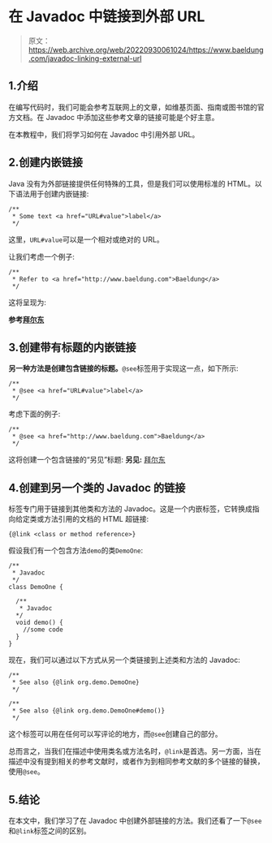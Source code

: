 # 在 Javadoc 中链接到外部 URL

> 原文：<https://web.archive.org/web/20220930061024/https://www.baeldung.com/javadoc-linking-external-url>

## 1.介绍

在编写代码时，我们可能会参考互联网上的文章，如维基页面、指南或图书馆的官方文档。在 Javadoc 中添加这些参考文章的链接可能是个好主意。

在本教程中，我们将学习如何在 Javadoc 中引用外部 URL。

## 2.创建内嵌链接

Java 没有为外部链接提供任何特殊的工具，但是我们可以使用标准的 HTML。以下语法用于创建内嵌链接:

```
/**
 * Some text <a href="URL#value">label</a> 
 */
```

这里，`URL#value`可以是一个相对或绝对的 URL。

让我们考虑一个例子:

```
/** 
 * Refer to <a href="http://www.baeldung.com">Baeldung</a> 
 */
```

这将呈现为:

**参考[拜尔东](https://web.archive.org/web/20220930183519/https://www.baeldung.com/)**

## 3.创建带有标题的内嵌链接

**另一种方法是创建包含链接的标题。**`@see`标签用于实现这一点，如下所示:

```
/**
 * @see <a href="URL#value">label</a>
 */
```

考虑下面的例子:

```
/**
 * @see <a href="http://www.baeldung.com">Baeldung</a> 
 */
```

这将创建一个包含链接的“另见”标题:
**另见:**
[拜尔东](https://web.archive.org/web/20220930183519/https://www.baeldung.com/)

## 4.创建到另一个类的 Javadoc 的链接

标签专门用于链接到其他类和方法的 Javadoc。这是一个内嵌标签，它转换成指向给定类或方法引用的文档的 HTML 超链接:

`{@link <class or method reference>}`

假设我们有一个包含方法`demo`的类`DemoOne`:

```
/** 
 * Javadoc
 */
class DemoOne {

  /**
   * Javadoc
  */
  void demo() {
    //some code
  }
}
```

现在，我们可以通过以下方式从另一个类链接到上述类和方法的 Javadoc:

```
/** 
 * See also {@link org.demo.DemoOne}
 */
```

```
/**
 * See also {@link org.demo.DemoOne#demo()}
 */
```

这个标签可以用在任何可以写评论的地方，而`@see`创建自己的部分。

总而言之，当我们在描述中使用类名或方法名时，`@link`是首选。另一方面，当在描述中没有提到相关的参考文献时，或者作为到相同参考文献的多个链接的替换，使用`@see`。

## 5.结论

在本文中，我们学习了在 Javadoc 中创建外部链接的方法。我们还看了一下`@see`和`@link`标签之间的区别。